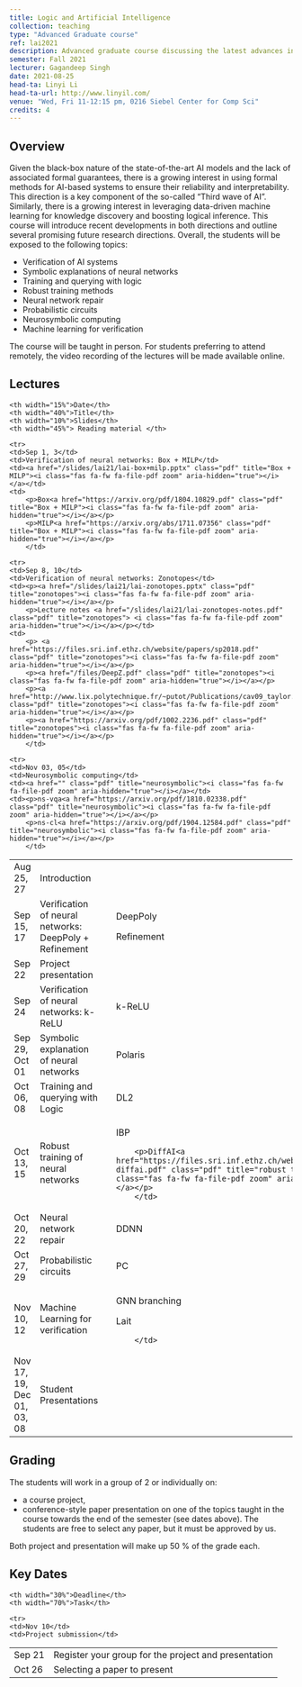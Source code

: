```yaml
---
title: Logic and Artificial Intelligence
collection: teaching
type: "Advanced Graduate course"
ref: lai2021
description: Advanced graduate course discussing the latest advances in combining logical reasoning with traditional data-driven methods.
semester: Fall 2021
lecturer: Gagandeep Singh
date: 2021-08-25 
head-ta: Linyi Li 
head-ta-url: http://www.linyil.com/
venue: "Wed, Fri 11-12:15 pm, 0216 Siebel Center for Comp Sci"
credits: 4
---
```


<h2>Overview</h2>

<p>
  Given the black-box nature of the state-of-the-art AI models and the lack of associated formal guarantees, there is a growing interest in using formal methods for AI-based systems to ensure their reliability and interpretability. 
  This direction is a key component of the so-called “Third wave of AI”. Similarly, there is a growing interest in leveraging data-driven machine learning for knowledge discovery and boosting logical inference. 
  This course will introduce recent developments in both directions and outline several promising future research directions. Overall, the students will be exposed to the following topics:
</p>


<ul>

<li>Verification of AI systems</li>
<li>Symbolic explanations of neural networks</li>
<li>Training and querying with logic</li>
<li>Robust training methods</li>
  <li>Neural network repair</li>
	<li>Probabilistic circuits</li>
<li>Neurosymbolic computing </li>
<li>Machine learning for verification</li>


</ul>
The course will be taught in person. For students preferring to attend remotely, the video recording of the lectures will be made available online. 

<h2 id="lectures">Lectures</h2>
<table centering border="0" width="100%" cellspacing="0" cellpadding="0">

	<th width="15%">Date</th>
	<th width="40%">Title</th>
	<th width="10%">Slides</th>
	<th width="45%"> Reading material </th>

<tr>
	<td>Aug 25, 27</td>
	<td>Introduction</td>  
	<td><a href="/slides/lai21/lai-intro.pptx" class="pdf" title="intro"><i class="fas fa-fw fa-file-pdf zoom" aria-hidden="true"></i></a></td>  
	<td></td>
</tr>
	
	<tr>
	<td>Sep 1, 3</td>
	<td>Verification of neural networks: Box + MILP</td>  
	<td><a href="/slides/lai21/lai-box+milp.pptx" class="pdf" title="Box + MILP"><i class="fas fa-fw fa-file-pdf zoom" aria-hidden="true"></i></a></td>  
	<td>
		<p>Box<a href="https://arxiv.org/pdf/1804.10829.pdf" class="pdf" title="Box + MILP"><i class="fas fa-fw fa-file-pdf zoom" aria-hidden="true"></i></a></p>
		<p>MILP<a href="https://arxiv.org/abs/1711.07356" class="pdf" title="Box + MILP"><i class="fas fa-fw fa-file-pdf zoom" aria-hidden="true"></i></a></p>
		</td>  
</tr>
	
	<tr>
	<td>Sep 8, 10</td>
	<td>Verification of neural networks: Zonotopes</td>  
	<td><p><a href="/slides/lai21/lai-zonotopes.pptx" class="pdf" title="zonotopes"><i class="fas fa-fw fa-file-pdf zoom" aria-hidden="true"></i></a></p>
		<p>Lecture notes <a href="/slides/lai21/lai-zonotopes-notes.pdf" class="pdf" title="zonotopes"> <i class="fas fa-fw fa-file-pdf zoom" aria-hidden="true"></i></a></p></td>  
	<td>
		<p> <a href="https://files.sri.inf.ethz.ch/website/papers/sp2018.pdf" class="pdf" title="zonotopes"><i class="fas fa-fw fa-file-pdf zoom" aria-hidden="true"></i></a></p>
		<p><a href="/files/DeepZ.pdf" class="pdf" title="zonotopes"><i class="fas fa-fw fa-file-pdf zoom" aria-hidden="true"></i></a></p>
		<p><a href="http://www.lix.polytechnique.fr/~putot/Publications/cav09_taylor.pdf" class="pdf" title="zonotopes"><i class="fas fa-fw fa-file-pdf zoom" aria-hidden="true"></i></a></p>
		<p><a href="https://arxiv.org/pdf/1002.2236.pdf" class="pdf" title="zonotopes"><i class="fas fa-fw fa-file-pdf zoom" aria-hidden="true"></i></a></p>
		</td>
</tr>
	<tr>
	<td>Sep 15, 17</td>
	<td> Verification of neural networks: DeepPoly + Refinement</td>  
	<td><a href="" class="pdf" title="DeepPoly"><i class="fas fa-fw fa-file-pdf zoom" aria-hidden="true"></i></a></td>  
	<td><p>DeepPoly<a href="/files/DeepPoly.pdf" class="pdf" title="Deeppoly"><i class="fas fa-fw fa-file-pdf zoom" aria-hidden="true"></i></a></p>
		<p>Refinement<a href="/files/RefineZono.pdf" class="pdf" title="Refinement"><i class="fas fa-fw fa-file-pdf zoom" aria-hidden="true"></i></a></p>
		</td>
</tr>
	<tr>
	<td>Sep 22</td>
	<td>Project presentation</td>  
	<td><a href="" class="pdf" title="intro"><i class="fas fa-fw fa-file-pdf zoom" aria-hidden="true"></i></a></td>  
	<td></td>
</tr>
	<tr>
	<td>Sep 24</td>
	<td>Verification of neural networks: k-ReLU</td>  
	<td><a href="" class="pdf" title="krelu"><i class="fas fa-fw fa-file-pdf zoom" aria-hidden="true"></i></a></td>  
	<td><p>k-ReLU<a href="/files/neurips19_krelu.pdf" class="pdf" title="krelu"><i class="fas fa-fw fa-file-pdf zoom" aria-hidden="true"></i></a></p></td>
</tr>
	<tr>
	<td>Sep 29, Oct 01</td>
	<td>Symbolic explanation of neural networks</td>  
	<td><a href="" class="pdf" title="symex"><i class="fas fa-fw fa-file-pdf zoom" aria-hidden="true"></i></a></td>  
	<td><p>Polaris<a href="https://arxiv.org/pdf/1802.07384.pdf" class="pdf" title="symex"><i class="fas fa-fw fa-file-pdf zoom" aria-hidden="true"></i></a></p></td>
</tr>
	<tr>
	<td>Oct 06, 08</td>
	<td>Training and querying with Logic</td>  
	<td><a href="" class="pdf" title="dl2"><i class="fas fa-fw fa-file-pdf zoom" aria-hidden="true"></i></a></td>  
	<td><p>DL2<a href="http://proceedings.mlr.press/v97/fischer19a/fischer19a.pdf" class="pdf" title="dl2"><i class="fas fa-fw fa-file-pdf zoom" aria-hidden="true"></i></a></p></td>
</tr>
	<tr>
	<td>Oct 13, 15</td>
	<td>Robust training of neural networks</td>  
	<td><a href="" class="pdf" title="robust training"><i class="fas fa-fw fa-file-pdf zoom" aria-hidden="true"></i></a></td>  
	<td>
		<p>IBP<a href="https://arxiv.org/pdf/1810.12715.pdf" class="pdf" title="robust training"><i class="fas fa-fw fa-file-pdf zoom" aria-hidden="true"></i></a></p>
		
		<p>DiffAI<a href="https://files.sri.inf.ethz.ch/website/papers/icml18-diffai.pdf" class="pdf" title="robust training"><i class="fas fa-fw fa-file-pdf zoom" aria-hidden="true"></i></a></p>
		</td>
</tr>
	<tr>
	<td>Oct 20, 22</td>
	<td>Neural network repair</td>  
	<td><a href="" class="pdf" title="repair"><i class="fas fa-fw fa-file-pdf zoom" aria-hidden="true"></i></a></td>  
	<td>
		<p>DDNN<a href="https://arxiv.org/pdf/2104.04413.pdf" class="pdf" title="repair"><i class="fas fa-fw fa-file-pdf zoom" aria-hidden="true"></i></a></p>
		</td>
</tr>
	<tr>
	<td>Oct 27, 29</td>
	<td>Probabilistic circuits</td>  
	<td><a href="" class="pdf" title="circuits"><i class="fas fa-fw fa-file-pdf zoom" aria-hidden="true"></i></a></td>  
	<td><p>PC<a href="http://starai.cs.ucla.edu/papers/ProbCirc20.pdf" class="pdf" title="repair"><i class="fas fa-fw fa-file-pdf zoom" aria-hidden="true"></i></a></p>
		</td>
</tr>
	
	<tr>
	<td>Nov 03, 05</td>
	<td>Neurosymbolic computing</td>  
	<td><a href="" class="pdf" title="neurosymbolic"><i class="fas fa-fw fa-file-pdf zoom" aria-hidden="true"></i></a></td>  
	<td><p>ns-vqa<a href="https://arxiv.org/pdf/1810.02338.pdf" class="pdf" title="neurosymbolic"><i class="fas fa-fw fa-file-pdf zoom" aria-hidden="true"></i></a></p>
		<p>ns-cl<a href="https://arxiv.org/pdf/1904.12584.pdf" class="pdf" title="neurosymbolic"><i class="fas fa-fw fa-file-pdf zoom" aria-hidden="true"></i></a></p>
		</td>
</tr>
	<tr>
	<td>Nov 10, 12</td>
	<td>Machine Learning for verification</td>  
	<td><a href="" class="pdf" title="mlv"><i class="fas fa-fw fa-file-pdf zoom" aria-hidden="true"></i></a></td>  
	<td>
		<p>GNN branching<a href="https://arxiv.org/pdf/1912.01329.pdf" class="pdf" title="mlv"><i class="fas fa-fw fa-file-pdf zoom" aria-hidden="true"></i></a></p>
		<p>Lait<a href="https://files.sri.inf.ethz.ch/website/papers/pldi20-lait.pdf" class="pdf" title="mlv"><i class="fas fa-fw fa-file-pdf zoom" aria-hidden="true"></i></a></p>
		
		</td>
</tr>
	<tr>
	<td>Nov 17, 19, Dec 01, 03, 08</td>
	<td>Student Presentations</td>  
	<td><a href="" class="pdf" title="intro"><i class="fas fa-fw fa-file-pdf zoom" aria-hidden="true"></i></a></td>  
	<td></td>
</tr>
	
  </table>
  
  
<h2 id="grading">Grading</h2>

The students will work in a group of 2 or individually on:
<ul>
	<li> a course project, </li>
	<li> conference-style paper presentation on one of the topics taught in the course towards the end of the semester (see dates above). The students are free to select any paper, but it must be approved by us.</li>
	</ul>

Both project and presentation will make up 50 % of the grade each. 

<h2 id="timeline"> Key Dates </h2>

<table centering border="0" width="100%" cellspacing="0" cellpadding="0">

	<th width="30%">Deadline</th>
	<th width="70%">Task</th>

<tr>
	<td>Sep 21</td>
	<td>Register your group for the project and presentation</td>  
</tr>
	<tr>
	<td>Oct 26</td>
	<td>Selecting a paper to present</td>  
</tr>
	
	<tr>
	<td>Nov 10</td>
	<td>Project submission</td>  
	
</tr>
	</table>
